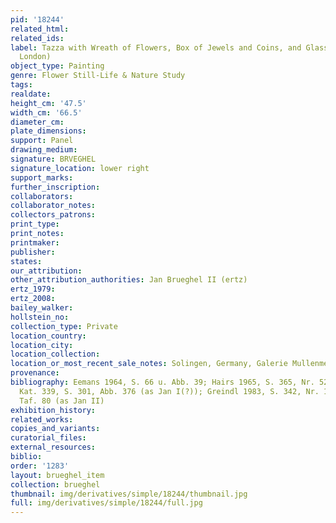 ```yaml
---
pid: '18244'
related_html: 
related_ids: 
label: Tazza with Wreath of Flowers, Box of Jewels and Coins, and Glass Vase (Christie&apos;s,
  London)
object_type: Painting
genre: Flower Still-Life & Nature Study
tags: 
realdate: 
height_cm: '47.5'
width_cm: '66.5'
diameter_cm: 
plate_dimensions: 
support: Panel
drawing_medium: 
signature: BRVEGHEL
signature_location: lower right
support_marks: 
further_inscription: 
collaborators: 
collaborator_notes: 
collectors_patrons: 
print_type: 
print_notes: 
printmaker: 
publisher: 
states: 
our_attribution: 
other_attribution_authorities: Jan Brueghel II (ertz)
ertz_1979: 
ertz_2008: 
bailey_walker: 
hollstein_no: 
collection_type: Private
location_country: 
location_city: 
location_collection: 
location_or_most_recent_sale_notes: Solingen, Germany, Galerie Mullenmeister
provenance: 
bibliography: Eemans 1964, S. 66 u. Abb. 39; Hairs 1965, S. 365, Nr. 52; Ertz 1979,
  Kat. 339, S. 301, Abb. 376 (as Jan I(?)); Greindl 1983, S. 342, Nr. 1 Abb. S. 51.
  Taf. 80 (as Jan II)
exhibition_history: 
related_works: 
copies_and_variants: 
curatorial_files: 
external_resources: 
biblio: 
order: '1283'
layout: brueghel_item
collection: brueghel
thumbnail: img/derivatives/simple/18244/thumbnail.jpg
full: img/derivatives/simple/18244/full.jpg
---
```

